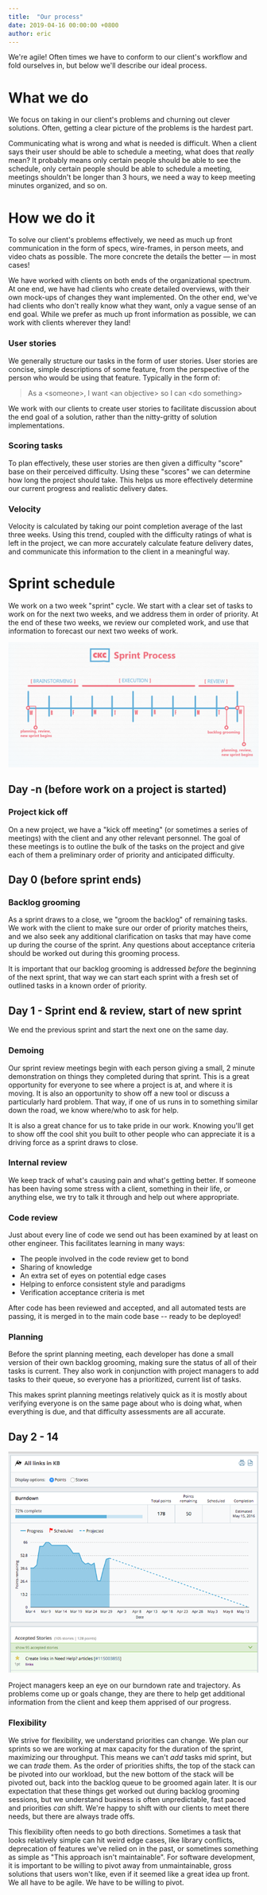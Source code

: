 ```yaml
---
title:  "Our process"
date: 2019-04-16 00:00:00 +0800
author: eric
---
```



We're agile! Often times we have to conform to our client's workflow and fold ourselves
in, but below we'll describe our ideal process.


<!--more-->


# What we do

We focus on taking in our client's problems and churning out clever solutions. Often, getting
a clear picture of the problems is the hardest part.

Communicating what is wrong and what is needed is difficult. When a client says their
user should be able to schedule a meeting, what does that _really_ mean? It probably means
only certain people should be able to see the schedule, only certain people
should be able to schedule a meeting, meetings shouldn't be longer than 3 hours,
we need a way to keep meeting minutes organized, and so on. 



# How we do it


To solve our client's problems effectively, we need as much up front communication in the form 
of specs, wire-frames, in person meets, and video chats as possible. The more concrete
the details the better &mdash; in most cases!

We have worked with clients on both ends of the organizational spectrum. At one end, we have
had clients who create detailed overviews, with their own mock-ups of changes they want
implemented. On the other end, we've had clients who don't really know what they want, only
a vague sense of an end goal. While we prefer as much up front information as possible, we can
work with clients wherever they land!

### User stories

We generally structure our tasks in the form of user stories.
User stories are concise, simple descriptions of some feature, from the perspective of
the person who would be using that feature. Typically in the form of:

> As a \<someone\>, I want \<an objective\> so I can \<do something\>

We work with our clients to create user stories to facilitate discussion about the
end goal of a solution, rather than the nitty-gritty of solution implementations.

### Scoring tasks

To plan effectively, these user stories are then given a difficulty "score" base on their
perceived difficulty. Using these "scores" we can determine how long the project should take.
This helps us more effectively determine our current progress and realistic delivery dates.

### Velocity 

Velocity is calculated by taking our point completion average of the last three weeks.
Using this trend, coupled with the difficulty ratings of what is left in the project,
we can more accurately calculate feature delivery dates, and communicate this information
to the client in a meaningful way.

# Sprint schedule

We work on a two week "sprint" cycle. We start with a clear set of tasks to work on for the
next two weeks, and we address them in order of priority. At the end of these two weeks,
we review our completed work, and use that information to forecast our next two weeks of work.

<div style="text-align: center;">
    <img src="/assets/images/articles/sprint-process.png" class="img-bordered">
</div>

## Day -n (before work on a project is started)

### Project kick off

On a new project, we have a "kick off meeting" (or sometimes a series of meetings)
with the client and any other relevant personnel. The goal of these meetings is to
outline the bulk of the tasks on the project and give each of them a preliminary 
order of priority and anticipated difficulty.

## Day 0 (before sprint ends)

### Backlog grooming

As a sprint draws to a close, we "groom the backlog" of remaining tasks. We work with
the client to make sure our order of priority matches theirs, and we also seek any
additional clarification on tasks that may have come up during the course of the sprint.
Any questions about acceptance criteria should be worked out during this grooming process.

It is important that our backlog grooming is addressed _before_ the beginning of the next
sprint, that way we can start each sprint with a fresh set of outlined tasks in a known order
of priority.

## Day 1 - Sprint end & review, start of new sprint

We end the previous sprint and start the next one on the same day.

### Demoing

Our sprint review meetings begin with each person giving a small, 2 minute demonstration on
things they completed during that sprint. This is a great opportunity for everyone to see
where a project is at, and where it is moving. It is also an opportunity to show off a new
tool or discuss a particularly hard problem. That way, if one of us runs in to something
similar down the road, we know where/who to ask for help.

It is also a great chance for us to take pride in our work. Knowing you'll get to show off 
the cool shit you built to other people who can appreciate it is a driving force as a sprint
draws to close.


### Internal review

We keep track of what's causing pain and what's getting better. If someone has been 
having some stress with a client, something in their life, or anything else, we try
to talk it through and help out where appropriate.


### Code review

Just about every line of code we send out has been examined by at least on other engineer.
This facilitates learning in many ways:

* The people involved in the code review get to bond
* Sharing of knowledge
* An extra set of eyes on potential edge cases
* Helping to enforce consistent style and paradigms
* Verification acceptance criteria is met

After code has been reviewed and accepted, and all automated tests are passing, it is merged in
to the main code base -- ready to be deployed!


### Planning

Before the sprint planning meeting, each developer has done a small version of their
own backlog grooming, making sure the status of all of their tasks is current. They 
also work in conjunction with project managers to add tasks to their queue, so everyone
has a prioritized, current list of tasks.

This makes sprint planning meetings relatively quick as it is mostly about verifying
everyone is on the same page about who is doing what, when everything is due, and that
difficulty assessments are all accurate.

## Day 2 - 14

<div style="text-align: center;">
    <img src="/assets/images/articles/analytics_burndown.png" class="img-bordered">
</div>

Project managers keep an eye on our burndown rate and trajectory. As problems come up
or goals change, they are there to help get additional information from the client
and keep them apprised of our progress.

### Flexibility

We strive for flexibility, we understand priorities can change. We plan our sprints so we
are working at max capacity for the duration of the sprint, maximizing our throughput. 
This means we can't _add_ tasks mid sprint, but we can _trade_ them. As the order of priorities
shifts, the top of the stack can be pivoted into our workload, but the new bottom of the stack
will be pivoted out, back into the backlog queue to be groomed again later. It is our expectation
that these things get worked out during backlog grooming sessions, but we understand business is 
often unpredictable, fast paced and priorities _can_ shift. We're happy to shift with our clients
to meet there needs, but there are always trade offs. 

This flexibility often needs to go both directions. Sometimes a task that looks relatively simple
can hit weird edge cases, like library conflicts, deprecation of features we've relied on in the past,
or sometimes something as simple as "This approach isn't maintainable". For software development, it is
important to be willing to pivot away from unmaintainable, gross solutions that users won't like, even
if it seemed like a great idea up front. We all have to be agile. We have to be willing to pivot.

